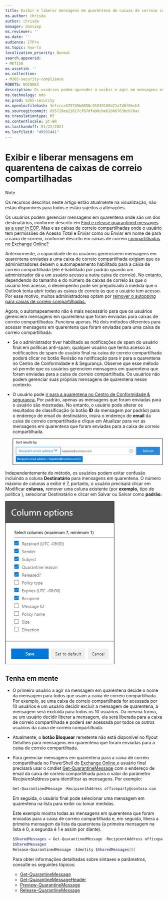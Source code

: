 ```yaml
---
title: Exibir e liberar mensagens em quarentena de caixas de correio compartilhadas
ms.author: chrisda
author: chrisda
manager: dansimp
ms.reviewer: ''
ms.date: ''
audience: ITPro
ms.topic: how-to
localization_priority: Normal
search.appverid:
- MET150
ms.assetid: ''
ms.collection:
- M365-security-compliance
ROBOTS: NOINDEX
description: Os usuários podem aprender a exibir e agir em mensagens em quarentena que foram enviadas a caixas de correio compartilhadas para as quais eles têm permissões.
ms.technology: mdo
ms.prod: m365-security
ms.openlocfilehash: 3efccca375745b0850c91039165b72a7d6f0bcb3
ms.sourcegitcommit: 855719ee21017cf87dfa98cbe62806763bcb78ac
ms.translationtype: MT
ms.contentlocale: pt-BR
ms.lasthandoff: 01/22/2021
ms.locfileid: "49931441"
---
```

# <a name="view-and-release-quarantined-messages-from-shared-mailboxes"></a>Exibir e liberar mensagens em quarentena de caixas de correio compartilhadas

> [!NOTE]
> Os recursos descritos neste artigo estão atualmente na visualização, não estão disponíveis para todos e estão sujeitos a alterações.

Os usuários podem gerenciar mensagens em quarentena onde são um dos destinatários, conforme descrito em [Find e release quarantined messages as a user in EOP](find-and-release-quarantined-messages-as-a-user.md). Mas e as caixas de correio compartilhadas onde o usuário tem permissões de Acesso Total e Enviar como ou Enviar em nome de para a caixa de correio, conforme descrito em caixas de correio [compartilhadas no Exchange Online?](https://docs.microsoft.com/exchange/collaboration-exo/shared-mailboxes)

Anteriormente, a capacidade de os usuários gerenciarem mensagens em quarentena enviadas a uma caixa de correio compartilhada exigiam que os administradores deixem o automapeamento habilitado para a caixa de correio compartilhada (ele é habilitado por padrão quando um administrador dá a um usuário acesso a outra caixa de correio). No entanto, dependendo do tamanho e do número de caixas de correio às  que o usuário tem acesso, o desempenho pode ser prejudicado à medida que o Outlook tenta abrir todas as caixas de correio às que o usuário tem acesso. Por esse motivo, muitos administradores optam por [remover o autopping para caixas de correio compartilhadas.](https://docs.microsoft.com/outlook/troubleshoot/profiles-and-accounts/remove-automapping-for-shared-mailbox)

Agora, o automapeamento não é mais necessário para que os usuários gerenciem mensagens em quarentena que foram enviadas para caixas de correio compartilhadas. Funciona apenas. Há dois métodos diferentes para acessar mensagens em quarentena que foram enviadas para uma caixa de correio compartilhada:

- Se o administrador tiver habilitado as notificações de spam do usuário final em políticas anti-spam, qualquer usuário que  tenha acesso às notificações de spam do usuário final na caixa de correio compartilhada poderá clicar no botão Revisão na notificação para ir para a quarentena no Centro de Conformidade e & Segurança. [](https://docs.microsoft.com/microsoft-365/security/office-365-security/configure-your-spam-filter-policies) Observe que esse método só permite que os usuários gerenciem mensagens em quarentena que foram enviadas para a caixa de correio compartilhada. Os usuários não podem gerenciar suas próprias mensagens de quarentena nesse contexto.

- O usuário pode [ir para a quarentena no Centro de Conformidade & segurança.](find-and-release-quarantined-messages-as-a-user.md) Por padrão, apenas as mensagens que foram enviadas para o usuário são mostradas. No entanto, o usuário pode alterar os resultados de classificação (o botão **ID** da mensagem  por padrão) para o endereço de email do destinatário, insira o endereço de **email** da caixa de correio compartilhada e clique em Atualizar para ver as mensagens em quarentena que foram enviadas para a caixa de correio compartilhada. 

  ![Classificar mensagens em quarentena por endereço de email do destinatário.](../../media/quarantine-sort-results-by-recipient-email-address.png)

Independentemente do método, os usuários podem evitar confusão incluindo a coluna **Destinatário** para mensagens em quarentena. O número máximo de colunas a exibir é 7, portanto, o usuário precisará clicar em Modificar  **colunas,** remover  uma coluna existente (por **exemplo,** tipo de política ), selecionar Destinatário e clicar em Salvar ou Salvar como **padrão.**

  ![Remova a coluna Tipo de Política e adicione a coluna Destinatário à quarentena.](../../media/quarantine-add-recipient-column.png)

## <a name="things-to-keep-in-mind"></a>Tenha em mente

- O primeiro usuário a agir na mensagem em quarentena decide o nome da mensagem para todos que usam a caixa de correio compartilhada. Por exemplo, se uma caixa de correio compartilhada for acessada por 10 usuários e um usuário decidir excluir a mensagem de quarentena, a mensagem será excluída para todos os 10 usuários. Da mesma forma, se um usuário decidir liberar a mensagem, ela será liberada para a caixa de correio compartilhada e poderá ser acessada por todos os outros usuários da caixa de correio compartilhada.

- Atualmente, o **botão Bloquear** remetente não está disponível no flyout Detalhes para mensagens em quarentena que foram enviadas para a caixa de correio compartilhada. 

- Para gerenciar mensagens em quarentena para a caixa de correio compartilhada no PowerShell do [Exchange Online,](https://docs.microsoft.com/powershell/exchange/connect-to-exchange-online-powershell)o usuário final precisará usar o cmdlet [Get-QuarantineMessage](https://docs.microsoft.com/powershell/module/exchange/get-quarantinemessage) com o endereço de email da caixa de correio compartilhada para o valor do parâmetro _RecipientAddress_ para identificar as mensagens. Por exemplo:

  ```powershell
  Get-QuarantinedMessage -RecipientAddress officeparty@contoso.com
  ```

  Em seguida, o usuário final pode selecionar uma mensagem em quarentena na lista para exibir ou tomar medidas.

  Este exemplo mostra todas as mensagens em quarentena que foram enviadas para a caixa de correio compartilhada e, em seguida, libera a primeira mensagem da lista da quarentena (a primeira mensagem na lista é 0, a segunda é 1 e assim por diante).

  ```powershell
  $SharedMessages = Get-QuarantinedMessage -RecipientAddress officeparty@contoso.com | select -ExpandProperty Identity
  $SharedMessages
  Release-QuarantinedMessage -Identity $SharedMessages[0]
  ```

  Para obter informações detalhadas sobre sintaxes e parâmetros, consulte os seguintes tópicos:

  - [Get-QuarantineMessage](https://docs.microsoft.com/powershell/module/exchange/get-quarantinemessage)
  - [Get-QuarantineMessageHeader](https://docs.microsoft.com/powershell/module/exchange/get-quarantinemessageheader)
  - [Preview-QuarantineMessage](https://docs.microsoft.com/powershell/module/exchange/preview-quarantinemessage)
  - [Release-QuarantineMessage](https://docs.microsoft.com/powershell/module/exchange/release-quarantinemessage)
